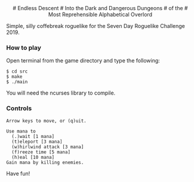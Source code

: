 <center>
# Endless Descent
# Into the Dark and Dangerous Dungeons
# of the
# Most Reprehensible Alphabetical Overlord
</center>

Simple, silly coffebreak roguelike for the Seven Day Roguelike Challenge 2019.


### How to play

Open terminal from the game directory and type the following:

```
$ cd src
$ make
$ ./main
```

You will need the ncurses library to compile.

### Controls

```
Arrow keys to move, or (q)uit.

Use mana to
  (.)wait [1 mana]
  (t)eleport [3 mana]
  (w)hirlwind attack [3 mana]
  (f)reeze time [5 mana]
  (h)eal [10 mana]
Gain mana by killing enemies.
```

Have fun!
